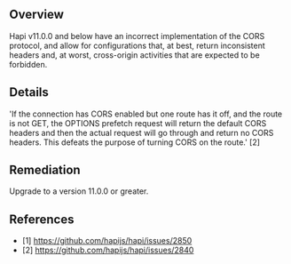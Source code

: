 ## Overview
Hapi v11.0.0 and below have an incorrect implementation of the CORS protocol, and allow for configurations that, at best, return inconsistent headers and, at worst, cross-origin activities that are expected to be forbidden.

## Details
'If the connection has CORS enabled but one route has it off, and the route is not GET, the OPTIONS prefetch request will return the default CORS headers and then the actual request will go through and return no CORS headers. This defeats the purpose of turning CORS on the route.' [2]

## Remediation
Upgrade to a version 11.0.0 or greater.

## References
- [1] https://github.com/hapijs/hapi/issues/2850
- [2] https://github.com/hapijs/hapi/issues/2840
